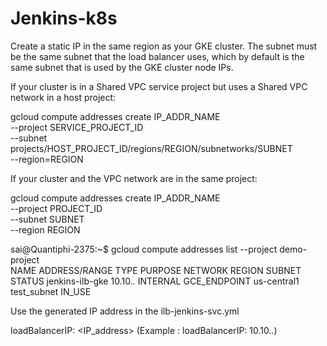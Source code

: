 # Jenkins-k8s


Create a static IP in the same region as your GKE cluster. The subnet must be the same subnet that the load balancer uses, which by default is the same subnet that is used by the GKE cluster node IPs.

If your cluster is in a Shared VPC service project but uses a Shared VPC network in a host project:

gcloud compute addresses create IP_ADDR_NAME \
--project SERVICE_PROJECT_ID \
--subnet projects/HOST_PROJECT_ID/regions/REGION/subnetworks/SUBNET \
--region=REGION


If your cluster and the VPC network are in the same project:

gcloud compute addresses create IP_ADDR_NAME \
    --project PROJECT_ID \
    --subnet SUBNET \
    --region REGION

sai@Quantiphi-2375:~$ gcloud compute addresses list --project demo-project                                                                                                 
NAME             ADDRESS/RANGE  TYPE      PURPOSE       NETWORK  REGION       SUBNET                            STATUS                                                      jenkins-ilb-gke  10.10.*.*     INTERNAL  GCE_ENDPOINT           us-central1  test_subnet                        IN_USE

Use the generated IP address in the ilb-jenkins-svc.yml

loadBalancerIP: <IP_address>
(Example : loadBalancerIP: 10.10.*.*)
 
